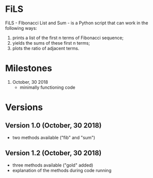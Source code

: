 # FiLS

FiLS - FIbonacci List and Sum - is a Python script that can work in the following ways: 
1. prints a list of the first n terms of Fibonacci sequence;
2. yields the sums of these first n terms;
3. plots the ratio of adjacent terms.

# Milestones

1. October, 30 2018
   - minimally functioning code
 
# Versions
## Version 1.0 (October, 30 2018)
   - two methods available ("fib" and "sum")
## Version 1.2 (October, 30 2018)
   - three methods available ("gold" added)
   - explanation of the methods during code running 
